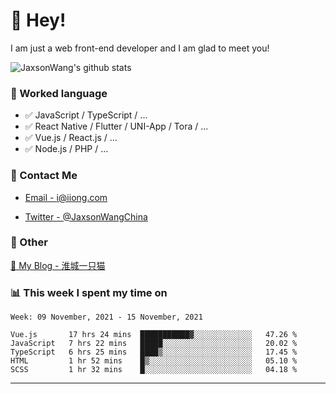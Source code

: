 # 👋 Hey!

I am just a web front-end developer and I am glad to meet you!

![JaxsonWang's github stats](https://github-readme-stats.vercel.app/api?username=JaxsonWang&&show_icons=true&&title_color=1abc9c&&icon_color=1abc9c)


### 📝 Worked language

- ✅ JavaScript / TypeScript / ...
- ✅ React Native / Flutter / UNI-App / Tora / ...
- ✅ Vue.js / React.js / ...
- ✅ Node.js / PHP / ...

### 📮 Contact Me

- [Email - i@iiong.com](mailto:i@iiong.com)

- [Twitter - @JaxsonWangChina](https://twitter.com/JaxsonWangChina)

### 🤪 Other

[📌 My Blog - 淮城一只猫](https://iiong.com)

### 📊 This week I spent my time on

<!--START_SECTION:waka-->
```text
Week: 09 November, 2021 - 15 November, 2021

Vue.js       17 hrs 24 mins  ███████████▓░░░░░░░░░░░░░   47.26 % 
JavaScript   7 hrs 22 mins   █████░░░░░░░░░░░░░░░░░░░░   20.02 % 
TypeScript   6 hrs 25 mins   ████▒░░░░░░░░░░░░░░░░░░░░   17.45 % 
HTML         1 hr 52 mins    █▒░░░░░░░░░░░░░░░░░░░░░░░   05.10 % 
SCSS         1 hr 32 mins    █░░░░░░░░░░░░░░░░░░░░░░░░   04.18 % 
```
<!--END_SECTION:waka-->

---
